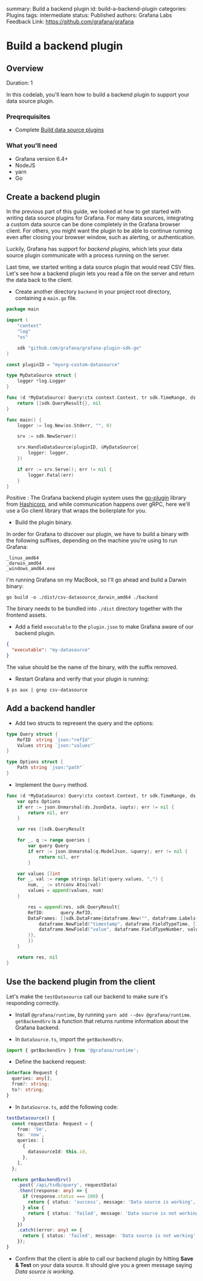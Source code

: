summary: Build a backend plugin
id: build-a-backend-plugin
categories: Plugins
tags: intermediate
status: Published 
authors: Grafana Labs
Feedback Link: https://github.com/grafana/grafana

# Build a backend plugin

## Overview
Duration: 1

In this codelab, you'll learn how to build a backend plugin to support your data source plugin.

### Preqrequisites

- Complete [Build data source plugins](/modules/1-data-source-plugins)

### What you'll need

- Grafana version 6.4+
- NodeJS
- yarn
- Go

## Create a backend plugin

In the previous part of this guide, we looked at how to get started with writing data source plugins for Grafana. For many data sources, integrating a custom data source can be done completely in the Grafana browser client. For others, you might want the plugin to be able to continue running even after closing your browser window, such as alerting, or authentication.

Luckily, Grafana has support for _backend plugins_, which lets your data source plugin communicate with a process running on the server.

Last time, we started writing a data source plugin that would read CSV files. Let's see how a backend plugin lets you read a file on the server and return the data back to the client.

- Create another directory `backend` in your project root directory, containing a `main.go` file. 

```go
package main

import (
	"context"
	"log"
	"os"

	sdk "github.com/grafana/grafana-plugin-sdk-go"
)

const pluginID = "myorg-custom-datasource"

type MyDataSource struct {
	logger *log.Logger
}

func (d *MyDataSource) Query(ctx context.Context, tr sdk.TimeRange, ds sdk.DataSourceInfo, queries []sdk.Query) ([]sdk.QueryResult, error) {
	return []sdk.QueryResult{}, nil
}

func main() {
	logger := log.New(os.Stderr, "", 0)

	srv := sdk.NewServer()

	srv.HandleDataSource(pluginID, &MyDataSource{
		logger: logger,
	})

	if err := srv.Serve(); err != nil {
		logger.Fatal(err)
	}
}
```

Positive
: The Grafana backend plugin system uses the [go-plugin](https://github.com/hashicorp/go-plugin) library from [Hashicorp](https://www.hashicorp.com/), and while communication happens over gRPC, here we'll use a Go client library that wraps the boilerplate for you.

- Build the plugin binary.

In order for Grafana to discover our plugin, we have to build a binary with the following suffixes, depending on the machine you're using to run Grafana:

```
_linux_amd64
_darwin_amd64
_windows_amd64.exe
```

I'm running Grafana on my MacBook, so I'll go ahead and build a Darwin binary:

```
go build -o ./dist/csv-datasource_darwin_amd64 ./backend
```

The binary needs to be bundled into `./dist` directory together with the frontend assets.

- Add a field `executable` to the `plugin.json` to make Grafana aware of our backend plugin.

```json
{
  "executable": "my-datasource"
}
```

The value should be the name of the binary, with the suffix removed.

- Restart Grafana and verify that your plugin is running:

```
$ ps aux | grep csv-datasource
```

## Add a backend handler

- Add two structs to represent the query and the options:

```go
type Query struct {
	RefID  string `json:"refId"`
	Values string `json:"values"`
}

type Options struct {
	Path string `json:"path"`
}
```

- Implement the `Query` method.

```go
func (d *MyDataSource) Query(ctx context.Context, tr sdk.TimeRange, ds sdk.DataSourceInfo, queries []sdk.Query) ([]sdk.QueryResult, error) {
	var opts Options
	if err := json.Unmarshal(ds.JsonData, &opts); err != nil {
		return nil, err
	}

	var res []sdk.QueryResult

	for _, q := range queries {
		var query Query
		if err := json.Unmarshal(q.ModelJson, &query); err != nil {
			return nil, err
		}

    var values []int
    for _, val := range strings.Split(query.values, ",") {
        num, _ := strconv.Atoi(val)
        values = append(values, num)
    }

		res = append(res, sdk.QueryResult{
        RefID:      query.RefID,
        DataFrames: []sdk.DataFrame{dataframe.New("", dataframe.Labels{},
            dataframe.NewField("timestamp", dataframe.FieldTypeTime, []time.Time{}),
            dataframe.NewField("value", dataframe.FieldTypeNumber, values),
        )},
		})
	}

	return res, nil
}
```

## Use the backend plugin from the client

Let's make the `testDatasource` call our backend to make sure it's responding correctly.

- Install `@grafana/runtime`, by running `yarn add --dev @grafana/runtime`. `getBackendSrv` is a function that returns runtime information about the Grafana backend.

- In `DataSource.ts`, import the `getBackendSrv`.

```ts
import { getBackendSrv } from '@grafana/runtime';
```

- Define the backend request:

```ts
interface Request {
  queries: any[];
  from?: string;
  to?: string;
}
```

- In `DataSource.ts`, add the following code:

```ts
testDatasource() {
  const requestData: Request = {
    from: '5m',
    to: 'now',
    queries: [
      {
        datasourceId: this.id,
      },
    ],
  };

  return getBackendSrv()
    .post('/api/tsdb/query', requestData)
    .then((response: any) => {
      if (response.status === 200) {
        return { status: 'success', message: 'Data source is working', title: 'Success' };
      } else {
        return { status: 'failed', message: 'Data source is not working', title: 'Error' };
      }
    })
    .catch((error: any) => {
      return { status: 'failed', message: 'Data source is not working', title: 'Error' };
    });
}
```

- Confirm that the client is able to call our backend plugin by hitting **Save & Test** on your data source. It should give you a green message saying _Data source is working_.
